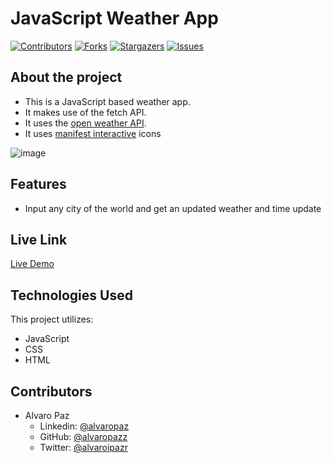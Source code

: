 # JavaScript Weather App

[![Contributors][contributors-shield]][contributors-url]
[![Forks][forks-shield]][forks-url]
[![Stargazers][stars-shield]][stars-url]
[![Issues][issues-shield]][issues-url]

## About the project

- This is a JavaScript based weather app. 
- It makes use of the fetch API.
- It uses the [open weather API](https://openweathermap.org/api).
- It uses [manifest interactive](https://github.com/manifestinteractive/weather-underground-icons) icons

![image](https://user-images.githubusercontent.com/58086801/89838305-85ec7200-db30-11ea-971b-38aa65af3322.png)


## Features

- Input any city of the world and get an updated weather and time update

## Live Link

[Live Demo]()

## Technologies Used

This project utilizes:

- JavaScript
- CSS
- HTML

## Contributors

- Alvaro Paz
  - Linkedin: [@alvaropaz](https://linkedin.com/in/alvaropaz/)
  - GitHub: [@alvaropazz](https://github.com/alvaropazz)
  - Twitter: [@alvaroipazr](https://twitter.com/alvaroipazr)
  
<!-- MARKDOWN LINKS & IMAGES -->

[contributors-shield]: https://img.shields.io/github/contributors/alvaropazz/js_weather_app.svg?style=flat-square
[contributors-url]: https://github.com/alvaropazz/js_weather_app/graphs/contributors
[forks-shield]: https://img.shields.io/github/forks/alvaropazz/js_weather_app.svg?style=flat-square
[forks-url]: https://github.com/alvaropazz/js_weather_app/network/members
[stars-shield]: https://img.shields.io/github/stars/alvaropazz/js_weather_app.svg?style=flat-square
[stars-url]: https://github.com/alvaropazz/js_weather_app/stargazers
[issues-shield]: https://img.shields.io/github/issues/alvaropazz/js_weather_app.svg?style=flat-square
[issues-url]: https://github.com/alvaropazz/js_weather_app/issues
